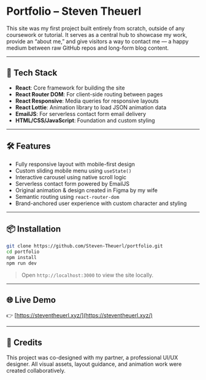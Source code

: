 
# Portfolio – Steven Theuerl

This site was my first project built entirely from scratch, outside of any coursework or tutorial. It serves as a central hub to showcase my work, provide an “about me,” and give visitors a way to contact me — a happy medium between raw GitHub repos and long-form blog content.

---

## 🚀 Tech Stack

- **React**: Core framework for building the site  
- **React Router DOM**: For client-side routing between pages  
- **React Responsive**: Media queries for responsive layouts  
- **React Lottie**: Animation library to load JSON animation data  
- **EmailJS**: For serverless contact form email delivery  
- **HTML/CSS/JavaScript**: Foundation and custom styling  

---

## 🛠️ Features

- Fully responsive layout with mobile-first design  
- Custom sliding mobile menu using `useState()`  
- Interactive carousel using native scroll logic  
- Serverless contact form powered by EmailJS  
- Original animation & design created in Figma by my wife  
- Semantic routing using `react-router-dom`  
- Brand-anchored user experience with custom character and styling  

---

## 📦 Installation

```bash
git clone https://github.com/Steven-Theuerl/portfolio.git
cd portfolio
npm install
npm run dev
```

> Open `http://localhost:3000` to view the site locally.

---

## 🌐 Live Demo

👉 [https://steventheuerl.xyz/](https://steventheuerl.xyz/)

---

## 🎨 Credits

This project was co-designed with my partner, a professional UI/UX designer. All visual assets, layout guidance, and animation work were created collaboratively.
